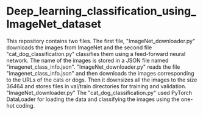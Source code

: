 # Deep_learning_classification_using_ImageNet_dataset
This repository contains two files. The first file, "ImageNet_downloader.py" downloads the images from ImageNet and the second file "cat_dog_classification.py" classifies them using a feed-forward neural network. The name of the images is stored in a JSON file named "imagenet_class_info.json". "ImageNet_downloader.py" reads the file "imagenet_class_info.json" and then downloads the images corresponding to the URLs of the cats or dogs. Then it downsizes all the images to the size 3*64*64 and stores files in val/train directories for training and validation. "ImageNet_downloader.py"
The "cat_dog_classification.py" used PyTorch DataLoader for loading the data and classifying the images using the one-hot coding.  
